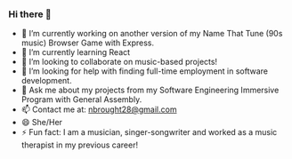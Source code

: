 ### Hi there 👋  

- 🔭 I’m currently working on another version of my Name That Tune (90s music) Browser Game with Express. 
- 🌱 I’m currently learning React
- 👯 I’m looking to collaborate on music-based projects!
- 🤔 I’m looking for help with finding full-time employment in software development.
- 💬 Ask me about my projects from my Software Engineering Immersive Program with General Assembly. 
- 📫 Contact me at: nbrought28@gmail.com
- 😄 She/Her
- ⚡ Fun fact: I am a musician, singer-songwriter and worked as a music therapist in my previous career!

